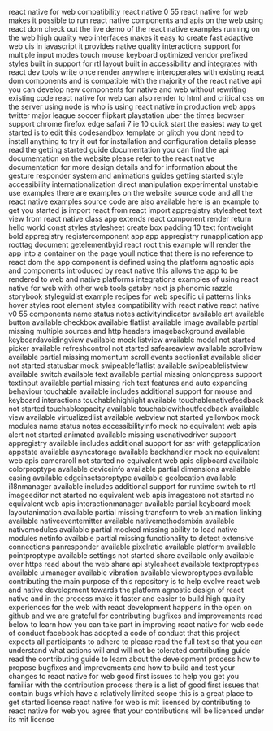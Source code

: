 react native for web compatibility react native 0 55 react native for web makes it possible to run react native components and apis on the web using react dom check out the live demo of the react native examples running on the web high quality web interfaces makes it easy to create fast adaptive web uis in javascript it provides native quality interactions support for multiple input modes touch mouse keyboard optimized vendor prefixed styles built in support for rtl layout built in accessibility and integrates with react dev tools write once render anywhere interoperates with existing react dom components and is compatible with the majority of the react native api you can develop new components for native and web without rewriting existing code react native for web can also render to html and critical css on the server using node js who is using react native in production web apps twitter major league soccer flipkart playstation uber the times browser support chrome firefox edge safari 7 ie 10 quick start the easiest way to get started is to edit this codesandbox template or glitch you dont need to install anything to try it out for installation and configuration details please read the getting started guide documentation you can find the api documentation on the website please refer to the react native documentation for more design details and for information about the gesture responder system and animations guides getting started style accessibility internationalization direct manipulation experimental unstable use examples there are examples on the website source code and all the react native examples source code are also available here is an example to get you started js import react from react import appregistry stylesheet text view from react native class app extends react component render return hello world const styles stylesheet create box padding 10 text fontweight bold appregistry registercomponent app app appregistry runapplication app roottag document getelementbyid react root this example will render the app into a container on the page youll notice that there is no reference to react dom the app component is defined using the platform agnostic apis and components introduced by react native this allows the app to be rendered to web and native platforms integrations examples of using react native for web with other web tools gatsby next js phenomic razzle storybook styleguidist example recipes for web specific ui patterns links hover styles root element styles compatibility with react native react native v0 55 components name status notes activityindicator available art available button available checkbox available flatlist available image available partial missing multiple sources and http headers imagebackground available keyboardavoidingview available mock listview available modal not started picker available refreshcontrol not started safeareaview available scrollview available partial missing momentum scroll events sectionlist available slider not started statusbar mock swipeableflatlist available swipeablelistview available switch available text available partial missing onlongpress support textinput available partial missing rich text features and auto expanding behaviour touchable available includes additional support for mouse and keyboard interactions touchablehighlight available touchablenativefeedback not started touchableopacity available touchablewithoutfeedback available view available virtualizedlist available webview not started yellowbox mock modules name status notes accessibilityinfo mock no equivalent web apis alert not started animated available missing usenativedriver support appregistry available includes additional support for ssr with getapplication appstate available asyncstorage available backhandler mock no equivalent web apis cameraroll not started no equivalent web apis clipboard available colorproptype available deviceinfo available partial dimensions available easing available edgeinsetsproptype available geolocation available i18nmanager available includes additional support for runtime switch to rtl imageeditor not started no equivalent web apis imagestore not started no equivalent web apis interactionmanager available partial keyboard mock layoutanimation available partial missing transform to web animation linking available nativeeventemitter available nativemethodsmixin available nativemodules available partial mocked missing ability to load native modules netinfo available partial missing functionality to detect extensive connections panresponder available pixelratio available platform available pointproptype available settings not started share available only available over https read about the web share api stylesheet available textproptypes available uimanager available vibration available viewproptypes available contributing the main purpose of this repository is to help evolve react web and native development towards the platform agnostic design of react native and in the process make it faster and easier to build high quality experiences for the web with react development happens in the open on github and we are grateful for contributing bugfixes and improvements read below to learn how you can take part in improving react native for web code of conduct facebook has adopted a code of conduct that this project expects all participants to adhere to please read the full text so that you can understand what actions will and will not be tolerated contributing guide read the contributing guide to learn about the development process how to propose bugfixes and improvements and how to build and test your changes to react native for web good first issues to help you get you familiar with the contribution process there is a list of good first issues that contain bugs which have a relatively limited scope this is a great place to get started license react native for web is mit licensed by contributing to react native for web you agree that your contributions will be licensed under its mit license